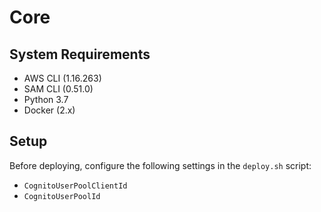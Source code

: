 # Core

## System Requirements

- AWS CLI (1.16.263)
- SAM CLI (0.51.0)
- Python 3.7
- Docker (2.x)

## Setup

Before deploying, configure the following settings in the `deploy.sh` script:
- `CognitoUserPoolClientId`
- `CognitoUserPoolId`
